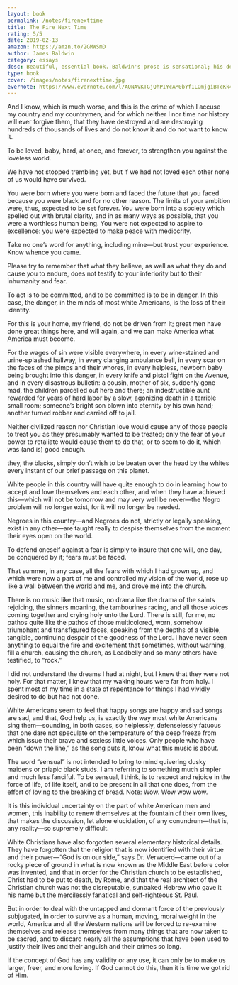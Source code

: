 ```yaml
---
layout: book
permalink: /notes/firenexttime
title: The Fire Next Time
rating: 5/5
date: 2019-02-13
amazon: https://amzn.to/2GMWSmD  
author: James Baldwin
category: essays
desc: Beautiful, essential book. Baldwin's prose is sensational; his deep thinking even more so.
type: book
cover: /images/notes/firenexttime.jpg
evernote: https://www.evernote.com/l/AQNAVKTGjQhPIYcAM0bYf1LOmjgiBTcKk4w
---
```


And I know, which is much worse, and this is the crime of which I accuse my country and my countrymen, and for which neither I nor time nor history will ever forgive them, that they have destroyed and are destroying hundreds of thousands of lives and do not know it and do not want to know it.



To be loved, baby, hard, at once, and forever, to strengthen you against the loveless world.




We have not stopped trembling yet, but if we had not loved each other none of us would have survived.




You were born where you were born and faced the future that you faced because you were black and for no other reason. The limits of your ambition were, thus, expected to be set forever. You were born into a society which spelled out with brutal clarity, and in as many ways as possible, that you were a worthless human being. You were not expected to aspire to excellence: you were expected to make peace with mediocrity.




Take no one’s word for anything, including mine—but trust your experience. Know whence you came.




Please try to remember that what they believe, as well as what they do and cause you to endure, does not testify to your inferiority but to their inhumanity and fear.




To act is to be committed, and to be committed is to be in danger. In this case, the danger, in the minds of most white Americans, is the loss of their identity.




For this is your home, my friend, do not be driven from it; great men have done great things here, and will again, and we can make America what America must become.




For the wages of sin were visible everywhere, in every wine-stained and urine-splashed hallway, in every clanging ambulance bell, in every scar on the faces of the pimps and their whores, in every helpless, newborn baby being brought into this danger, in every knife and pistol fight on the Avenue, and in every disastrous bulletin: a cousin, mother of six, suddenly gone mad, the children parcelled out here and there; an indestructible aunt rewarded for years of hard labor by a slow, agonizing death in a terrible small room; someone’s bright son blown into eternity by his own hand; another turned robber and carried off to jail.




Neither civilized reason nor Christian love would cause any of those people to treat you as they presumably wanted to be treated; only the fear of your power to retaliate would cause them to do that, or to seem to do it, which was (and is) good enough.




they, the blacks, simply don’t wish to be beaten over the head by the whites every instant of our brief passage on this planet.




White people in this country will have quite enough to do in learning how to accept and love themselves and each other, and when they have achieved this—which will not be tomorrow and may very well be never—the Negro problem will no longer exist, for it will no longer be needed.




Negroes in this country—and Negroes do not, strictly or legally speaking, exist in any other—are taught really to despise themselves from the moment their eyes open on the world.




To defend oneself against a fear is simply to insure that one will, one day, be conquered by it; fears must be faced.




That summer, in any case, all the fears with which I had grown up, and which were now a part of me and controlled my vision of the world, rose up like a wall between the world and me, and drove me into the church.




There is no music like that music, no drama like the drama of the saints rejoicing, the sinners moaning, the tambourines racing, and all those voices coming together and crying holy unto the Lord. There is still, for me, no pathos quite like the pathos of those multicolored, worn, somehow triumphant and transfigured faces, speaking from the depths of a visible, tangible, continuing despair of the goodness of the Lord. I have never seen anything to equal the fire and excitement that sometimes, without warning, fill a church, causing the church, as Leadbelly and so many others have testified, to “rock.”




I did not understand the dreams I had at night, but I knew that they were not holy. For that matter, I knew that my waking hours were far from holy. I spent most of my time in a state of repentance for things I had vividly desired to do but had not done.




White Americans seem to feel that happy songs are happy and sad songs are sad, and that, God help us, is exactly the way most white Americans sing them—sounding, in both cases, so helplessly, defenselessly fatuous that one dare not speculate on the temperature of the deep freeze from which issue their brave and sexless little voices. Only people who have been “down the line,” as the song puts it, know what this music is about.




The word “sensual” is not intended to bring to mind quivering dusky maidens or priapic black studs. I am referring to something much simpler and much less fanciful. To be sensual, I think, is to respect and rejoice in the force of life, of life itself, and to be present in all that one does, from the effort of loving to the breaking of bread.
Note: Wow. Wow wow wow.




It is this individual uncertainty on the part of white American men and women, this inability to renew themselves at the fountain of their own lives, that makes the discussion, let alone elucidation, of any conundrum—that is, any reality—so supremely difficult.




White Christians have also forgotten several elementary historical details. They have forgotten that the religion that is now identified with their virtue and their power—“God is on our side,” says Dr. Verwoerd—came out of a rocky piece of ground in what is now known as the Middle East before color was invented, and that in order for the Christian church to be established, Christ had to be put to death, by Rome, and that the real architect of the Christian church was not the disreputable, sunbaked Hebrew who gave it his name but the mercilessly fanatical and self-righteous St. Paul.




But in order to deal with the untapped and dormant force of the previously subjugated, in order to survive as a human, moving, moral weight in the world, America and all the Western nations will be forced to re-examine themselves and release themselves from many things that are now taken to be sacred, and to discard nearly all the assumptions that have been used to justify their lives and their anguish and their crimes so long.




If the concept of God has any validity or any use, it can only be to make us larger, freer, and more loving. If God cannot do this, then it is time we got rid of Him.
